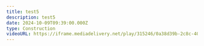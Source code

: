 ```yaml
---
title: test5
description: test5
date: 2024-10-09T09:39:00.000Z
type: Construction
videoURL: https://iframe.mediadelivery.net/play/315246/0a38d39b-2c8c-404f-8f0c-1322a54ff09e
---
```


